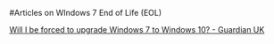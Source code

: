 #Articles on WIndows 7 End of Life (EOL)

[Will I be forced to upgrade Windows 7 to Windows 10? - Guardian UK](https://www.theguardian.com/technology/askjack/2019/may/02/will-i-be-forced-to-upgrade-windows-7-to-windows-10)
